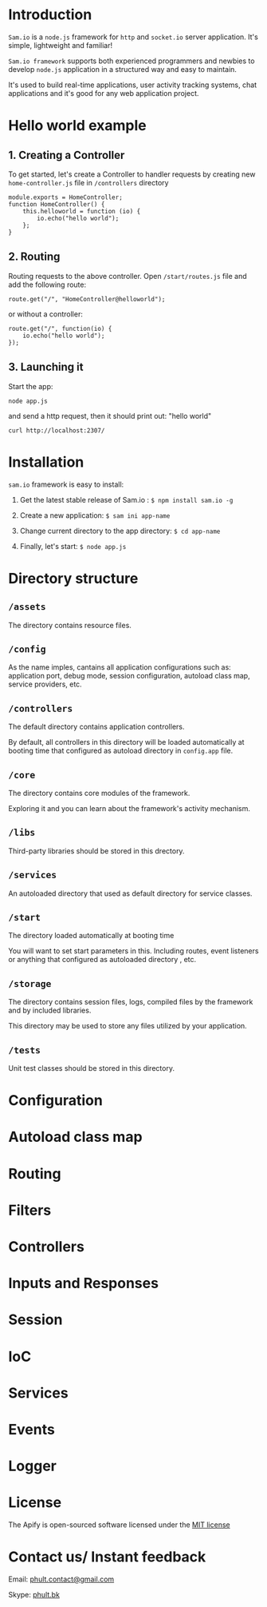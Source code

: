 # Introduction
`Sam.io` is a `node.js` framework for `http` and `socket.io` server application. It's simple, lightweight and familiar!

`Sam.io framework` supports both experienced programmers and newbies to develop `node.js` application in a structured way and easy to maintain.

It's used to build real-time applications, user activity tracking systems, chat applications and it's good for any web application project.


# Hello world example

## 1. Creating a Controller
To get started, let's create a Controller to handler requests by creating new `home-controller.js` file in `/controllers` directory

    module.exports = HomeController;
    function HomeController() {
        this.helloworld = function (io) {
            io.echo("hello world");
        };
    }

## 2. Routing
Routing requests to the above controller. Open `/start/routes.js` file and add the following route:

    route.get("/", "HomeController@helloworld");

or without a controller:

    route.get("/", function(io) {
        io.echo("hello world");
    });

## 3. Launching it
Start the app:

    node app.js 

and send a http request, then it should print out: "hello world"

    curl http://localhost:2307/

# Installation
`sam.io` framework is easy to install:

1. Get the latest stable release of Sam.io : `$ npm install sam.io -g`

2. Create a new application: `$ sam ini app-name`
   
3. Change current directory to the app directory: `$ cd app-name`

4. Finally, let's start: `$ node app.js`

# Directory structure

## `/assets`

The directory contains resource files.

## `/config`

As the name imples, cantains all application configurations such as: application port, debug mode, session configuration, autoload class map, service providers, etc.

## `/controllers`

The default directory contains application controllers.

By default, all controllers in this directory will be loaded automatically at booting time that configured as autoload directory in `config.app` file.

## `/core`

The directory contains core modules of the framework. 

Exploring it and you can learn about the framework's activity mechanism.

## `/libs`

Third-party libraries should be stored in this drectory.

## `/services`

An autoloaded directory that used  as default directory for service classes.

## `/start`

The directory loaded automatically at booting time

You will want to set start parameters in this. Including routes, event listeners or anything that configured as autoloaded directory , etc.

## `/storage`

The directory contains session files, logs, compiled files by the framework and by included libraries. 

This directory may be used to store any files utilized by your application.

## `/tests`

Unit test classes should be stored in this directory.

# Configuration
# Autoload class map
# Routing
# Filters
# Controllers
# Inputs and Responses
# Session
# IoC
# Services
# Events
# Logger

# License

The Apify is open-sourced software licensed under the [MIT license](http://opensource.org/licenses/MIT)
# Contact us/ Instant feedback

Email: phult.contact@gmail.com

Skype: [phult.bk](skype:phult.bk?chat)
